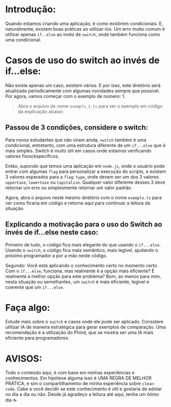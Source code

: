 # Introdução:

Quando estamos criando uma aplicação, é como existirem condicionais. E, naturalmente, existem boas práticas ao utilizar-los. Um erro muito comum é utilizar apenas `if..else` ao 
invés de `switch`, onde também funciona como uma condicional. 

# Casos de uso do switch ao invés de if...else: 

Não existe apenas um caso, existem vários. E por isso, este diretório será atualizado periodicamente com algumas novidades sempre que possível. Por agora, vamos começar com o 
exemplo de número: 1.

> Abra o arquivo de nome `exemplo_1.ts` para ver o exemplo em código da explicação abaixo: 

## Passou de 3 condições, considere o switch: 

Para novos estudantes que não viram ainda, `switch` também é uma condicional, entretanto, com uma estrutura diferente de um `if...else` que é mais simples. Switch é muito útil em 
casos onde estamos verificando valores fixos/específicos. 

Então, supondo que temos uma aplicação em `node.js`, onde o usuário pode entrar com algumas `flag` para personalizar a execução do scripts, e existem 3 valores esperados para a 
`flag`: `type`, onde devem ser um dos 3 valores `upperCase`, `lowerCase` ou `Capitalize`. Qualquer valor diferente desses 3 deve retornar um erro ou simplesmente retornar um valor
padrão. 

Agora, abra o arquivo neste mesmo diretório com o nome `exemplo.ts` para ver como ficaria em código e retorne aqui para continuar a leitura da situação.

## Explicando a motivação para o uso do Switch ao invés de if...else neste caso:

Primeiro de tudo, o código fica mais elegante do que usando o `if...else`. Usando o `switch`, o código fica mais semântico, mais legível, ajudando o próximo programador a 
por a mão neste código. 

Segundo: Você está aplicando o conhecimento certo no momento certo. Com o `if...else`, funciona, mas realmente é a opção mais eficiente? É realmente a melhor opção para este 
problema? Bom, ao menos para mim, nesta situação ou semelhantes, um `switch` é mais eficiente, legível e coerente que um `if...else`. 

# Faça algo: 

Estude mais sobre o `switch` e casos onde ele pode ser aplicado. Considere utilizar IA de maneira estratégica para gerar exemplos de comparação. Uma recomendação é a utilização 
do Phind, que se mostra ser uma IA mais eficiente para programadores. 

# AVISOS:

Todo o conteúdo aqui, é com base em minhas experiências e conhecimentos. Em hipótese alguma isso é UMA REGRA DE MELHOR PRÁTICA, e sim o compartilhamento de minha experiência 
sobre `clean-code`. Cabe a você decidir se este conhecimento é útil e gostaria de adotar no dia a dia ou não. Desde já agradeço a leitura até aqui, tenha um ótimo dia ☕
